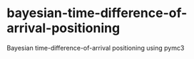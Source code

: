 # bayesian-time-difference-of-arrival-positioning
Bayesian time-difference-of-arrival positioning using pymc3
